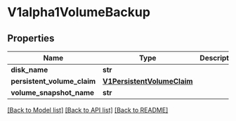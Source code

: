 # V1alpha1VolumeBackup

## Properties
Name | Type | Description | Notes
------------ | ------------- | ------------- | -------------
**disk_name** | **str** |  | 
**persistent_volume_claim** | [**V1PersistentVolumeClaim**](V1PersistentVolumeClaim.md) |  | 
**volume_snapshot_name** | **str** |  | [optional] 

[[Back to Model list]](../README.md#documentation-for-models) [[Back to API list]](../README.md#documentation-for-api-endpoints) [[Back to README]](../README.md)


